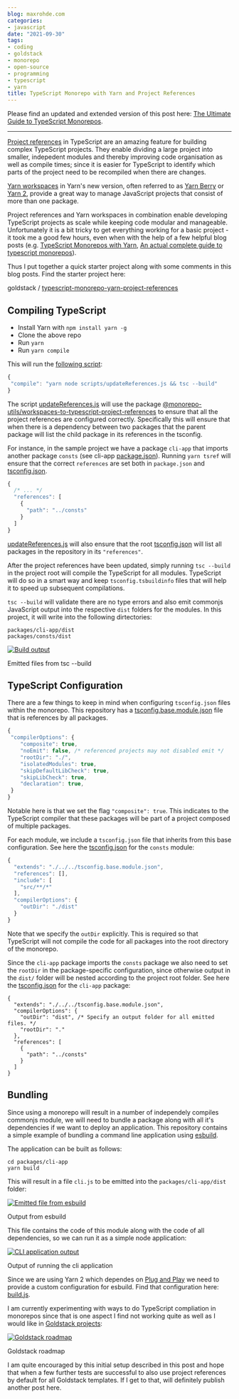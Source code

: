 ```yaml
---
blog: maxrohde.com
categories:
- javascript
date: "2021-09-30"
tags:
- coding
- goldstack
- monorepo
- open-source
- programming
- typescript
- yarn
title: TypeScript Monorepo with Yarn and Project References
---
```


Please find an updated and extended version of this post here: [The Ultimate Guide to TypeScript Monorepos](https://maxrohde.com/2021/11/20/the-ultimate-guide-to-typescript-monorepos/).

---

[Project references](https://www.typescriptlang.org/docs/handbook/project-references.html) in TypeScript are an amazing feature for building complex TypeScript projects. They enable dividing a large project into smaller, indepedent modules and thereby improving code organisation as well as compile times; since it is easier for TypeScript to identify which parts of the project need to be recompiled when there are changes.

[Yarn workspaces](https://yarnpkg.com/features/workspaces) in Yarn's new version, often referred to as [Yarn Berry](https://github.com/yarnpkg/berry) or [Yarn 2](https://snyk.io/blog/yarn-2-intro/), provide a great way to manage JavaScript projects that consist of more than one package.

Project references and Yarn workspaces in combination enable developing TypeScript projects as scale while keeping code modular and manageable. Unfortunately it is a bit tricky to get everything working for a basic project - it took me a good few hours, even when with the help of a few helpful blog posts (e.g. [TypeScript Monorepos with Yarn](https://semaphoreci.com/blog/typescript-monorepos-with-yarn), [An actual complete guide to typescript monorepos](https://cryogenicplanet.tech/posts/typescript-monorepo)).

Thus I put together a quick starter project along with some comments in this blog posts. Find the starter project here:

goldstack / [typescript-monorepo-yarn-project-references](https://github.com/goldstack/typescript-monorepo-yarn-project-references)

## Compiling TypeScript

- Install Yarn with `npm install yarn -g`
- Clone the above repo
- Run `yarn`
- Run `yarn compile`

This will run the [following script](https://github.com/goldstack/typescript-monorepo-yarn-project-references/blob/master/package.json#L11):

```typescript
{
 "compile": "yarn node scripts/updateReferences.js && tsc --build"
}
```

The script [updateReferences.js](https://github.com/goldstack/typescript-monorepo-yarn-project-references/blob/master/scripts/updateReferences.js) will use the package [@monorepo-utils/workspaces-to-typescript-project-references](https://github.com/azu/monorepo-utils/tree/master/packages/@monorepo-utils/workspaces-to-typescript-project-references) to ensure that all the project references are configured correctly. Specifically this will ensure that when there is a dependency between two packages that the parent package will list the child package in its references in the tsconfig.

For instance, in the sample project we have a package `cli-app` that imports another package `consts` (see cli-app [package.json](https://github.com/goldstack/typescript-monorepo-yarn-project-references/blob/master/packages/cli-app/package.json#L6)). Running `yarn tsref` will ensure that the correct `references` are set both in `package.json` and [tsconfig.json](https://github.com/goldstack/typescript-monorepo-yarn-project-references/blob/master/packages/cli-app/tsconfig.json#L7).

```typescript
{
  /* ... */
  "references": [
    {
      "path": "../consts"
    }
  ]
}
```

[updateReferences.js](https://github.com/goldstack/typescript-monorepo-yarn-project-references/blob/master/scripts/updateReferences.js) will also ensure that the root [tsconfig.json](https://github.com/goldstack/typescript-monorepo-yarn-project-references/blob/master/tsconfig.json) will list all packages in the repository in its `"references"`.

After the project references have been updated, simply running `tsc --build` in the project root will compile the TypeScript for all modules. TypeScript will do so in a smart way and keep `tsconfig.tsbuildinfo` files that will help it to speed up subsequent compilations.

`tsc --build` will validate there are no type errors and also emit commonjs JavaScript output into the respective `dist` folders for the modules. In this project, it will write into the following dirtectories:

```
packages/cli-app/dist
packages/consts/dist
```

[![Build output](https://nexnet.files.wordpress.com/2021/10/screenshot-2021-10-01-084432.png?w=396)](https://nexnet.files.wordpress.com/2021/10/screenshot-2021-10-01-084432.png)

Emitted files from tsc --build

## TypeScript Configuration

There are a few things to keep in mind when configuring `tsconfig.json` files within the monorepo. This repository has a [tsconfig.base.module.json](https://github.com/goldstack/typescript-monorepo-yarn-project-references/blob/master/tsconfig.base.module.json) file that is references by all packages.

```typescript
{
 "compilerOptions": {
    "composite": true,
    "noEmit": false, /* referenced projects may not disabled emit */
    "rootDir": "./",
    "isolatedModules": true,
    "skipDefaultLibCheck": true,
    "skipLibCheck": true,
    "declaration": true,
 }
}
```

Notable here is that we set the flag `"composite": true`. This indicates to the TypeScript compiler that these packages will be part of a project composed of multiple packages.

For each module, we include a `tsconfig.json` file that inherits from this base configuration. See here the [tsconfig.json](https://github.com/goldstack/typescript-monorepo-yarn-project-references/blob/master/packages/consts/tsconfig.json) for the `consts` module:

```typescript
{
  "extends": "./../../tsconfig.base.module.json",
  "references": [],
  "include": [
    "src/**/*"
  ],
  "compilerOptions": {
    "outDir": "./dist"
  }
}
```

Note that we specify the `outDir` explicitly. This is required so that TypeScript will not compile the code for all packages into the root directory of the monorepo.

Since the `cli-app` package imports the `consts` package we also need to set the `rootDir` in the package-specific configuration, since otherwise output in the `dist/` folder will be nested according to the project root folder. See here the [tsconfig.json](https://github.com/goldstack/typescript-monorepo-yarn-project-references/blob/master/packages/cli-app/tsconfig.json) for the `cli-app` package:

```
{
  "extends": "./../../tsconfig.base.module.json",
  "compilerOptions": {
    "outDir": "dist", /* Specify an output folder for all emitted files. */
    "rootDir": "."
  },
  "references": [
    {
      "path": "../consts"
    }
  ]
}
```

## Bundling

Since using a monorepo will result in a number of independely compiles commonjs module, we will need to bundle a package along with all it's dependencies if we want to deploy an application. This repository contains a simple example of bundling a command line application using [esbuild](https://github.com/evanw/esbuild).

The application can be built as follows:

```
cd packages/cli-app
yarn build
```

This will result in a file `cli.js` to be emitted into the `packages/cli-app/dist` folder:

[![Emitted file from esbuild](https://nexnet.files.wordpress.com/2021/10/esbuild.png?w=413)](https://nexnet.files.wordpress.com/2021/10/esbuild.png)

Output from esbuild

This file contains the code of this module along with the code of all dependencies, so we can run it as a simple node application:

[![CLI application output](https://nexnet.files.wordpress.com/2021/10/runcli.png?w=864)](https://nexnet.files.wordpress.com/2021/10/runcli.png)

Output of running the cli application

Since we are using Yarn 2 which dependes on [Plug and Play](https://yarnpkg.com/features/pnp) we need to provide a custom configuration for esbuild. Find that configuration here: [build.js](https://github.com/goldstack/typescript-monorepo-yarn-project-references/blob/master/packages/cli-app/scripts/build.js).

I am currently experimenting with ways to do TypeScript compliation in monorepos since that is one aspect I find not working quite as well as I would like in [Goldstack projects](https://github.com/goldstack/goldstack#readme):

[![Goldstack roadmap](https://nexnet.files.wordpress.com/2021/10/goldstack_roadmap.png?w=861)](https://nexnet.files.wordpress.com/2021/10/goldstack_roadmap.png)

Goldstack roadmap

I am quite encouraged by this initial setup described in this post and hope that when a few further tests are successful to also use project references by default for all Goldstack templates. If I get to that, will definitely publish another post here.
